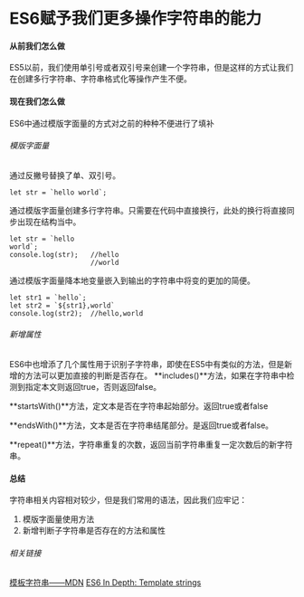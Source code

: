 # ES6赋予我们更多操作字符串的能力

#### 从前我们怎么做

ES5以前，我们使用单引号或者双引号来创建一个字符串，但是这样的方式让我们在创建多行字符串、字符串格式化等操作产生不便。

#### 现在我们怎么做

ES6中通过模版字面量的方式对之前的种种不便进行了填补

###### 模版字面量

通过反撇号替换了单、双引号。

```
let str = `hello world`;    
```

通过模版字面量创建多行字符串。只需要在代码中直接换行，此处的换行将直接同步出现在结构当中。

```
let str = `hello
world`;
console.log(str);   //hello
                    //world
```

通过模版字面量降本地变量嵌入到输出的字符串中将变的更加的简便。

```
let str1 = `hello`;
let str2 = `${str1},world`
console.log(str2);  //hello,world
```

###### 新增属性

ES6中也增添了几个属性用于识别子字符串，即使在ES5中有类似的方法，但是新增的方法可以更加直接的判断是否存在。
**includes()**方法，如果在字符串中检测到指定本文则返回true，否则返回false。

**startsWith()**方法，定文本是否在字符串起始部分。返回true或者false

**endsWith()**方法，文本是否在字符串结尾部分。是返回true或者false。

**repeat()**方法，字符串重复的次数，返回当前字符串重复一定次数后的新字符串。


#### 总结

字符串相关内容相对较少，但是我们常用的语法，因此我们应牢记：

1. 模版字面量使用方法
2. 新增判断子字符串是否存在的方法和属性


###### 相关链接

[模板字符串——MDN](https://developer.mozilla.org/zh-CN/docs/Web/JavaScript/Reference/template_strings)
[ES6 In Depth: Template strings](https://hacks.mozilla.org/2015/05/es6-in-depth-template-strings-2/)